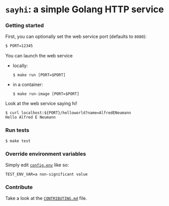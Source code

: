 # `sayhi`: a simple Golang HTTP service

### Getting started

First, you can optionally set the web service port (defaults to `8080`):
```bash
$ PORT=12345
```

You can launch the web service
- locally:
    ```
    $ make run [PORT=$PORT]
    ```
- in a container:
    ```
    $ make run-image [PORT=$PORT] 
    ```

Look at the web service saying hi!
```
$ curl localhost:${PORT}/helloworld?name=AlfredENeumann
Hello Alfred E Neumann
```

### Run tests
```
$ make test 
```

### Override environment variables
Simply edit [`config.env`](config.env) like so:
```dotenv
TEST_ENV_VAR=a non-significant value
```

### Contribute
Take a look at the [`CONTRIBUTING.md`](CONTRIBUTING.md) file.
